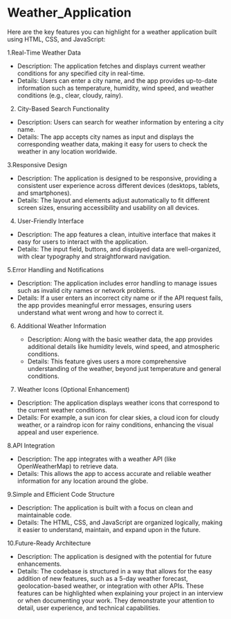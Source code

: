 # Weather_Application
Here are the key features you can highlight for a weather application built using HTML, CSS, and JavaScript:

 1.Real-Time Weather Data
   - Description: The application fetches and displays current weather conditions for any specified city in real-time.
   - Details: Users can enter a city name, and the app provides up-to-date information such as temperature, humidity, wind speed, and weather conditions (e.g., clear, cloudy, rainy).

 2. City-Based Search Functionality
   - Description: Users can search for weather information by entering a city name.
   - Details: The app accepts city names as input and displays the corresponding weather data, making it easy for users to check the weather in any location worldwide.

 3.Responsive Design
   - Description: The application is designed to be responsive, providing a consistent user experience across different devices (desktops, tablets, and smartphones).
   - Details: The layout and elements adjust automatically to fit different screen sizes, ensuring accessibility and usability on all devices.

 4. User-Friendly Interface
   - Description: The app features a clean, intuitive interface that makes it easy for users to interact with the application.
   - Details: The input field, buttons, and displayed data are well-organized, with clear typography and straightforward navigation.

 5.Error Handling and Notifications
   - Description: The application includes error handling to manage issues such as invalid city names or network problems.
   - Details: If a user enters an incorrect city name or if the API request fails, the app provides meaningful error messages, ensuring users understand what went wrong and how to correct it.

6. Additional Weather Information
   - Description: Along with the basic weather data, the app provides additional details like humidity levels, wind speed, and atmospheric conditions.
   - Details: This feature gives users a more comprehensive understanding of the weather, beyond just temperature and general conditions.

 7. Weather Icons (Optional Enhancement)
   - Description: The application displays weather icons that correspond to the current weather conditions.
   - Details: For example, a sun icon for clear skies, a cloud icon for cloudy weather, or a raindrop icon for rainy conditions, enhancing the visual appeal and user experience.

 8.API Integration
   - Description: The app integrates with a weather API (like OpenWeatherMap) to retrieve data.
   - Details: This allows the app to access accurate and reliable weather information for any location around the globe.

 9.Simple and Efficient Code Structure
   - Description: The application is built with a focus on clean and maintainable code.
   - Details: The HTML, CSS, and JavaScript are organized logically, making it easier to understand, maintain, and expand upon in the future.

 10.Future-Ready Architecture
   - Description: The application is designed with the potential for future enhancements.
   - Details: The codebase is structured in a way that allows for the easy addition of new features, such as a 5-day weather forecast, geolocation-based weather, or integration with other APIs.
These features can be highlighted when explaining your project in an interview or when documenting your work. They demonstrate your attention to detail, user experience, and technical capabilities.
